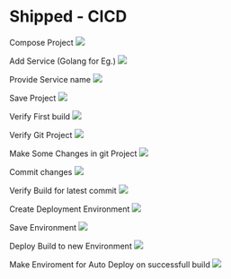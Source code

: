 # Shipped - CICD
Compose Project
![](posts/files/shipped-cicd/assets/1.PNG)

Add Service (Golang for Eg.)
![](posts/files/shipped-cicd/assets/2.PNG)

Provide Service name 
![](posts/files/shipped-cicd/assets/3.PNG)

Save Project
![](posts/files/shipped-cicd/assets/4.PNG)

Verify First build
![](posts/files/shipped-cicd/assets/5.PNG)

Verify Git Project
![](posts/files/shipped-cicd/assets/6.PNG)

Make Some Changes in git Project
![](posts/files/shipped-cicd/assets/7.PNG)

Commit changes
![](posts/files/shipped-cicd/assets/8.PNG)

Verify Build for latest commit
![](posts/files/shipped-cicd/assets/9.PNG)

Create Deployment Environment
![](posts/files/shipped-cicd/assets/10.PNG)

Save Environment
![](posts/files/shipped-cicd/assets/11.PNG)

Deploy Build to new Environment
![](posts/files/shipped-cicd/assets/12.PNG)

Make Enviroment for Auto Deploy on successfull build
![](posts/files/shipped-cicd/assets/13.PNG)
